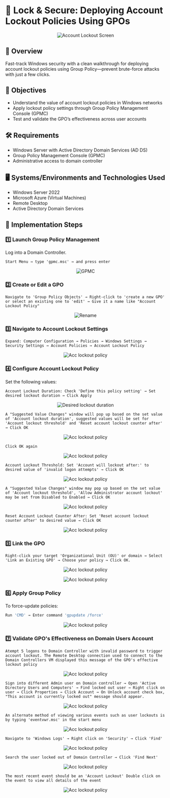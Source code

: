 # 🔐 Lock & Secure: Deploying Account Lockout Policies Using GPOs

<p align="center">
<img src="https://i.imgur.com/97OPyMe.jpeg" alt="Account Lockout Screen"/>
</p>

## 📘 Overview
Fast-track Windows security with a clean walkthrough for deploying account lockout policies using Group Policy—prevent brute-force attacks with just a few clicks.

## 🎯 Objectives
- Understand the value of account lockout policies in Windows networks
- Apply lockout policy settings through Group Policy Management Console (GPMC)
- Test and validate the GPO’s effectiveness across user accounts

## 🛠️ Requirements
- Windows Server with Active Directory Domain Services (AD DS)
- Group Policy Management Console (GPMC)
- Administrative access to domain controller

## 🖥️ Systems/Environments and Technologies Used
- Windows Server 2022
- Microsoft Azure (Virtual Machines)
- Remote Desktop
- Active Directory Domain Services

## 📂 Implementation Steps

### 1️⃣ Launch Group Policy Management
Log into a Domain Controller.
```plaintext
Start Menu → type 'gpmc.msc' → and press enter
```
<p align="center"> <img src="https://i.imgur.com/ipcoMQU.png" alt="GPMC"/> </p>

### 2️⃣ Create or Edit a GPO
```plaintext
Navigate to 'Group Policy Objects' → Right-click to 'create a new GPO' or select an existing one to 'edit' → Give it a name like "Account Lockout Policy"
```
<p align="center"> <img src="https://i.imgur.com/Ep9d6Uo.png" alt="Rename"/> </p>

### 3️⃣ Navigate to Account Lockout Settings  
```plaintext
Expand: Computer Configuration → Policies → Windows Settings → Security Settings → Account Policies → Account Lockout Policy
```
<p align="center"> <img src="https://i.imgur.com/kEPOXyX.png" alt="Acc lockout policy"/> </p>

### 4️⃣ Configure Account Lockout Policy
Set the following values:
```
Account Lockout Duration: Check 'Define this policy setting' → Set desired lockout duration → Click Apply
```
<p align="center"> <img src="https://i.imgur.com/I5G0Ilu.png" alt="Desired lockout duration"/> </p>

```
A "Suggested Value Changes" window will pop up based on the set value of 'Account lockout duration', suggested values will be set for 'Account lockout threshold' and 'Reset account lockout counter after' → Click OK
```

<p align="center"> <img src="https://i.imgur.com/DNF6XeN.png" alt="Acc lockout policy"/> </p>

```
Click OK again
```
<p align="center"> <img src="https://i.imgur.com/cjUwybR.png" alt="Acc lockout policy"/> </p>

```
Account Lockout Threshold: Set 'Account will lockout after:' to desired value of 'invalid logon attempts' → Click OK
```
<p align="center"> <img src="https://i.imgur.com/OPeOEnp.png" alt="Acc lockout policy"/> </p>

```
A "Suggested Value Changes" window may pop up based on the set value of 'Account lockout threshold', 'Allow Administrator account lockout' may be set from Disabled to Enabled → Click OK
```
<p align="center"> <img src="https://i.imgur.com/8qqeRjZ.png" alt="Acc lockout policy"/> </p>

```
Reset Account Lockout Counter After: Set 'Reset account lockout counter after' to desired value → Click OK
```
<p align="center"> <img src="https://i.imgur.com/Zv1Y2ef.png" alt="Acc lockout policy"/> </p>

### 5️⃣ Link the GPO
```
Right-click your target 'Organizational Unit (OU)' or domain → Select 'Link an Existing GPO' → Choose your policy → Click OK.
```
<p align="center"> <img src="https://i.imgur.com/jeXjkMb.png" alt="Acc lockout policy"/> </p>

<p align="center"> <img src="https://i.imgur.com/VOlupQ7.png" alt="Acc lockout policy"/> </p>

### 6️⃣ Apply Group Policy
To force-update policies:
```bash
Run 'CMD' → Enter command 'gpupdate /force'
```
<p align="center"> <img src="https://i.imgur.com/cVX0bKP.png" alt="Acc lockout policy"/> </p>

### 7️⃣ Validate GPO's Effectiveness on Domain Users Account
```
Atempt 5 logons to Domain Controller with invalid password to trigger account lockout. The Remote Desktop connection used to connect to the Domain Controllers VM displayed this message of the GPO's effective lockout policy
```
<p align="center"> <img src="https://i.imgur.com/lNSnr8s.png" alt="Acc lockout policy"/> </p>

```
Sign into different Admin user on Domain controller → Open 'Active Directory Users and Computers' → Find locked out user → Right click on user → Click Properties → Click Account → On Unlock account check box, "This account is currently locked out" message should appear.
```
<p align="center"> <img src="https://i.imgur.com/5dsKNwD.png" alt="Acc lockout policy"/> </p>

```
An alternate method of viewing various events such as user lockouts is by typing 'eventvwr.msc' in the start menu
```
<p align="center"> <img src="https://i.imgur.com/fnpe1Ug.png" alt="Acc lockout policy"/> </p>

```
Navigate to 'Windows Logs' → Right click on 'Security' → Click 'Find'
```
<p align="center"> <img src="https://i.imgur.com/k4fyqBw.png" alt="Acc lockout policy"/> </p>

```
Search the user locked out of Domain Controller → Click 'Find Next'
```
<p align="center"> <img src="https://i.imgur.com/b7Hk2vF.png" alt="Acc lockout policy"/> </p>

```
The most recent event should be an 'Account Lockout' Double click on the event to view all details of the event
```
<p align="center"> <img src="https://i.imgur.com/1Mtz9VN.png" alt="Acc lockout policy"/> </p>

